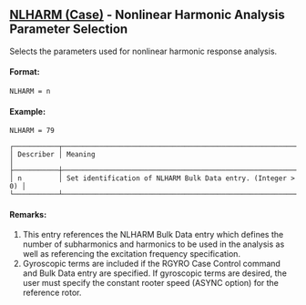 ## [NLHARM (Case)](https://nexus.hexagon.com/documentationcenter/bundle/MSC_Nastran_2022.4/page/Nastran_Combined_Book/qrg/casecontrol4a/TOC.NLHARM.Case.xhtml) - Nonlinear Harmonic Analysis Parameter Selection

Selects the parameters used for nonlinear harmonic response analysis.

#### Format:

```nastran
NLHARM = n
```

#### Example:

```nastran
NLHARM = 79
```

```text
┌───────────┬─────────────────────────────────────────────────────────────┐
│ Describer │ Meaning                                                     │
├───────────┼─────────────────────────────────────────────────────────────┤
│ n         │ Set identification of NLHARM Bulk Data entry. (Integer > 0) │
└───────────┴─────────────────────────────────────────────────────────────┘
```

#### Remarks:

1. This entry references the NLHARM Bulk Data entry which defines the number of subharmonics and harmonics to be used in the analysis as well as referencing the excitation frequency specification.
2. Gyroscopic terms are included if the RGYRO Case Control command and Bulk Data entry are specified. If gyroscopic terms are desired, the user must specify the constant rooter speed (ASYNC option) for the reference rotor.

